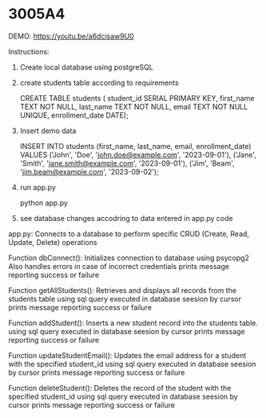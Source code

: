 # 3005A4
DEMO: https://youtu.be/a6dcisaw9U0


Instructions:
1. Create local database using postgreSQL

2. create students table according to requirements

   
   CREATE TABLE students (
    student_id SERIAL PRIMARY KEY,
    first_name TEXT NOT NULL,
    last_name TEXT NOT NULL,
    email TEXT NOT NULL UNIQUE,
    enrollment_date DATE);
4. Insert demo data

   
   INSERT INTO students (first_name, last_name, email, enrollment_date) VALUES
   ('John', 'Doe', 'john.doe@example.com', '2023-09-01'),
   ('Jane', 'Smith', 'jane.smith@example.com', '2023-09-01'),
   ('Jim', 'Beam', 'jim.beam@example.com', '2023-09-02');


6. run app.py
   
   python app.py

8. see database changes accodring to data entered in app.py code

app.py:
Connects to a database to perform specific CRUD (Create, Read, Update, Delete) operations

Function dbConnect():
Initializes connection to database using psycopg2 
Also handles errors in case of incorrect credentials
prints message reporting success or failure

Function getAllStudents():
Retrieves and displays all records from the students table
using sql query executed in database seesion by cursor
prints message reporting success or failure

Function addStudent():
Inserts a new student record into the students table.
using sql query executed in database seesion by cursor
prints message reporting success or failure

Function updateStudentEmail():
Updates the email address for a student with the specified student_id
using sql query executed in database seesion by cursor
prints message reporting success or failure

Function deleteStudent():
Deletes the record of the student with the specified student_id
using sql query executed in database seesion by cursor
prints message reporting success or failure

